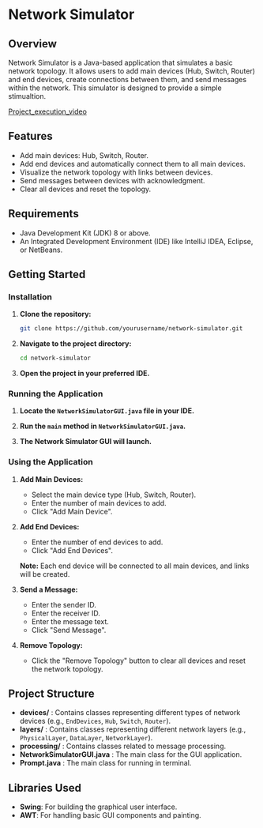 # Network Simulator

## Overview

Network Simulator is a Java-based application that simulates a basic network topology. It allows users to add main devices (Hub, Switch, Router) and end devices, create connections between them, and send messages within the network. This simulator is designed to provide a simple stimualtion.

[Project_execution_video](https://github.com/imvinayak32/Network_Simulator/assets/131988601/d30d6761-d04f-4d06-9899-f9e1cc20c02e)

## Features

- Add main devices: Hub, Switch, Router.
- Add end devices and automatically connect them to all main devices.
- Visualize the network topology with links between devices.
- Send messages between devices with acknowledgment.
- Clear all devices and reset the topology.

## Requirements

- Java Development Kit (JDK) 8 or above.
- An Integrated Development Environment (IDE) like IntelliJ IDEA, Eclipse, or NetBeans.

## Getting Started

### Installation

1. **Clone the repository:**

    ```bash
    git clone https://github.com/yourusername/network-simulator.git
    ```

2. **Navigate to the project directory:**

    ```bash
    cd network-simulator
    ```

3. **Open the project in your preferred IDE.**

### Running the Application

1. **Locate the `NetworkSimulatorGUI.java` file in your IDE.**

2. **Run the `main` method in `NetworkSimulatorGUI.java`.**

3. **The Network Simulator GUI will launch.**

### Using the Application

1. **Add Main Devices:**

    - Select the main device type (Hub, Switch, Router).
    - Enter the number of main devices to add.
    - Click "Add Main Device".

2. **Add End Devices:**

    - Enter the number of end devices to add.
    - Click "Add End Devices".

    **Note:** Each end device will be connected to all main devices, and links will be created.

3. **Send a Message:**

    - Enter the sender ID.
    - Enter the receiver ID.
    - Enter the message text.
    - Click "Send Message".

4. **Remove Topology:**

    - Click the "Remove Topology" button to clear all devices and reset the network topology.

## Project Structure

  - **devices/** : Contains classes representing different types of network devices (e.g., `EndDevices`, `Hub`, `Switch`, `Router`).
  - **layers/** : Contains classes representing different network layers (e.g., `PhysicalLayer`, `DataLayer`, `NetworkLayer`).
  - **processing/** : Contains classes related to message processing.
  - **NetworkSimulatorGUI.java** : The main class for the GUI application.
  - **Prompt.java** : The main class for running in terminal.

## Libraries Used

- **Swing**: For building the graphical user interface.
- **AWT**: For handling basic GUI components and painting.
